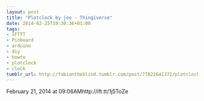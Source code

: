 ```yaml
---
layout: post
title: "Plotclock by joo - Thingiverse"
date: 2014-02-25T19:30:36+01:00
tags:
- IFTTT
- Pinboard
- arduino
- diy
- howto
- plotclock
- clock
tumblr_url: http://fabiantheblind.tumblr.com/post/77821641372/plotclock-by-joo-thingiverse
---
```

February 21, 2014 at 09:06AMhttp://ift.tt/1j5ToZe
